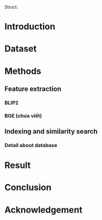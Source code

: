 Struct:
# Introduction

# Dataset

# Methods

## Feature extraction
### BLIP2
### BGE (chưa viết)

## Indexing and similarity search 
### Detail about database

# Result

# Conclusion

# Acknowledgement
